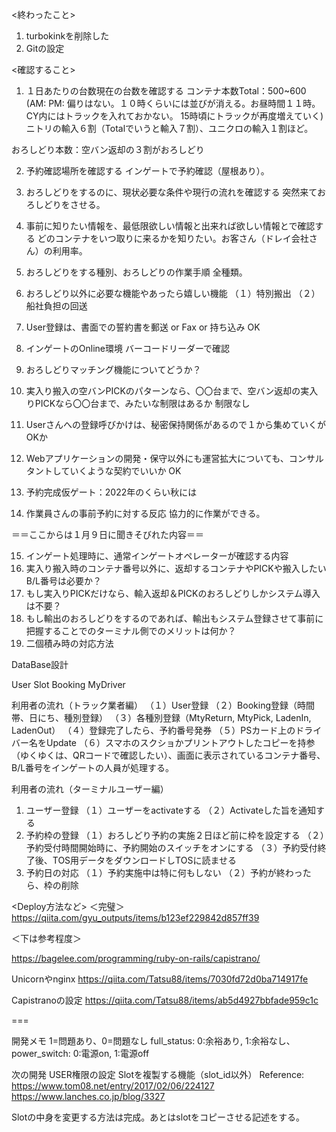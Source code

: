 <終わったこと>
1. turbokinkを削除した
2. Gitの設定

<確認すること>
1. １日あたりの台数現在の台数を確認する
  コンテナ本数Total：500~600 (AM: PM: 偏りはない。１０時くらいには並びが消える。お昼時間１１時。CY内にはトラックを入れておかない。
  15時頃にトラックが再度増えていく)
  ニトリの輸入６割（Totalでいうと輸入７割）、ユニクロの輸入１割ほど。
  
  おろしどり本数：空バン返却の３割がおろしどり


2. 予約確認場所を確認する
  インゲートで予約確認（屋根あり）。
3. おろしどりをするのに、現状必要な条件や現行の流れを確認する
  突然来ておろしどりをさせる。
4. 事前に知りたい情報を、最低限欲しい情報と出来れば欲しい情報とで確認する
  どのコンテナをいつ取りに来るかを知りたい。お客さん（ドレイ会社さん）の利用率。
5. おろしどりをする種別、おろしどりの作業手順
  全種類。
6. おろしどり以外に必要な機能やあったら嬉しい機能
  （１）特別搬出
  （２）船社負担の回送
7. User登録は、書面での誓約書を郵送 or Fax or 持ち込み
  OK
8. インゲートのOnline環境
  バーコードリーダーで確認
9. おろしどりマッチング機能についてどうか？
10. 実入り搬入の空バンPICKのパターンなら、〇〇台まで、空バン返却の実入りPICKなら〇〇台まで、みたいな制限はあるか
  制限なし
11. Userさんへの登録呼びかけは、秘密保持関係があるので１から集めていくがOKか

12. Webアプリケーションの開発・保守以外にも運営拡大についても、コンサルタントしていくような契約でいいか
  OK
13. 予約完成仮ゲート：2022年のくらい秋には  
14. 作業員さんの事前予約に対する反応
  協力的に作業ができる。

＝＝ここからは１月９日に聞きそびれた内容＝＝

15. インゲート処理時に、通常インゲートオペレーターが確認する内容
16. 実入り搬入時のコンテナ番号以外に、返却するコンテナやPICKや搬入したいB/L番号は必要か？
17. もし実入りPICKだけなら、輸入返却＆PICKのおろしどりしかシステム導入は不要？
18. もし輸出のおろしどりをするのであれば、輸出もシステム登録させて事前に把握することでのターミナル側でのメリットは何か？
19. 二個積み時の対応方法

DataBase設計

User
Slot
Booking
MyDriver

利用者の流れ（トラック業者編）
（１）User登録
（２）Booking登録（時間帯、日にち、種別登録）
（３）各種別登録（MtyReturn, MtyPick, LadenIn, LadenOut）
（４）登録完了したら、予約番号発券
（５）PSカード上のドライバー名をUpdate
（６）スマホのスクショかプリントアウトしたコピーを持参（ゆくゆくは、QRコードで確認したい）、画面に表示されているコンテナ番号、B/L番号をインゲートの人員が処理する。

利用者の流れ（ターミナルユーザー編）
1. ユーザー登録
（１）ユーザーをactivateする
（２）Activateした旨を通知する
2. 予約枠の登録
（１）おろしどり予約の実施２日ほど前に枠を設定する
（２）予約受付時間開始時に、予約開始のスイッチをオンにする
（３）予約受付終了後、TOS用データをダウンロードしTOSに読ませる
3. 予約日の対応
（１）予約実施中は特に何もしない
（２）予約が終わったら、枠の削除


<Deploy方法など>
＜完璧＞
https://qiita.com/gyu_outputs/items/b123ef229842d857ff39

＜下は参考程度＞

https://bagelee.com/programming/ruby-on-rails/capistrano/

Unicornやnginx
https://qiita.com/Tatsu88/items/7030fd72d0ba714917fe

Capistranoの設定
https://qiita.com/Tatsu88/items/ab5d4927bbfade959c1c

===

開発メモ
1=問題あり、0=問題なし
full_status: 0:余裕あり, 1:余裕なし、
power_switch: 0:電源on, 1:電源off

次の開発
USER権限の設定
Slotを複製する機能（slot_id以外）
Reference: 
https://www.tom08.net/entry/2017/02/06/224127
https://www.lanches.co.jp/blog/3327

Slotの中身を変更する方法は完成。あとはslotをコピーさせる記述をする。

